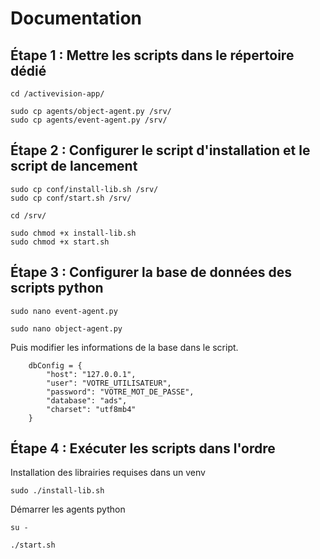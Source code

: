 # Documentation

## Étape 1 : Mettre les scripts dans le répertoire dédié

```
cd /activevision-app/
```

```
sudo cp agents/object-agent.py /srv/
sudo cp agents/event-agent.py /srv/
```

## Étape 2 : Configurer le script d'installation et le script de lancement
```
sudo cp conf/install-lib.sh /srv/
sudo cp conf/start.sh /srv/
```

```
cd /srv/
```

```
sudo chmod +x install-lib.sh
sudo chmod +x start.sh
```

## Étape 3 : Configurer la base de données des scripts python

```
sudo nano event-agent.py
```

```
sudo nano object-agent.py
```

Puis modifier les informations de la base dans le script.

```
    dbConfig = {
        "host": "127.0.0.1",
        "user": "VOTRE_UTILISATEUR",
        "password": "VOTRE_MOT_DE_PASSE",
        "database": "ads",
        "charset": "utf8mb4"
    }
```

## Étape 4 : Exécuter les scripts dans l'ordre

Installation des librairies requises dans un venv
```
sudo ./install-lib.sh
```

Démarrer les agents python
```
su -

./start.sh
```

